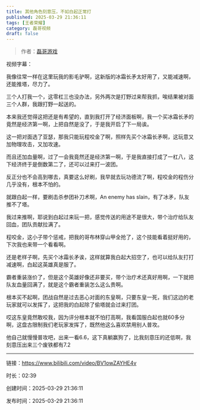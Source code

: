 ```yaml
---
title: 其他角色刻意压，不如白起正常打
published: 2025-03-29 21:36:11
tags: [王者荣耀]
category: 磊哥视频
draft: false
---
```



> 作者：[磊哥游戏](https://space.bilibili.com/268941858?spm_id_from=333.788.upinfo.head.click)

视频字幕：

我像往常一样在这里玩我的影毛驴啊，这新版的冰霜长矛太好用了，又能减速啊，还能推塔，尽力了。

三个人打我一个，这零杠三也没办法，另外两次是打野过来帮我抓，唉结果被对面三个人群，我跟打野一起送的。

本来我还觉得这把还是有希望的，直到我打开了经济面板啊，我一个买冰霜长矛的竟然是经济第一啊，上把自然是没了，于是我开启了下一局诶。

这一把对面选了亚瑟，那我只能玩程咬金了啊，照样先买个冰霜长矛啊，这玩意又加物理攻击，又加攻速。

而且还加血量啊，过了一会我竟然还是经济第一啊，于是我直接打成了一杠八，这下经济终于是倒数第二了，还可以过来打一波团。

反正分也不会高到哪去，真要这么好刷，我早就去玩功德流了啊，程咬金的程伤分几乎没有，根本不怕的。

就跟白起一样，要刷击杀参团补刀术啊，An enemy has slain，有了冰矛，队友推不了塔。

我过来推啊，耶说到白起过来玩一把，感觉传送的用途不是很大，带个治疗给队友回血，团队贡献拉满了。

程咬金，这小子带个惩戒，把我的哥布林穿山甲全抢了，这个技能看着挺好用的，下次我也来带一个看看啊。

还是老样子啊，先买个冰霜长矛诶，这样就算我白起大招空了，也可以给队友打打减速啊，白起这英雄真是服了。

霸者重装涨价了，但是这个英雄好像还非要买，带个治疗术还真好用啊，一下就把队友血量回满了，就是这个霸者重装怎么这么贵啊。

根本买不起啊，团战自然是过去恶心对面的东皇啊，只要东皇一死，我们这边的老玩家就可以发挥了，这把我的白起除了偷塔就会过来打团。

哎这东皇竟然敢咬我，因为评分根本就不怕打高啊，我看国服白起也就60多分啊，这盘古限制我们老玩家发挥了，既然他这么喜欢禁用别人普攻。

他自己就慢慢普攻吧，出来一看6.6，这下真躺赢狗了，比我刻意压的还低啊，我刻意压出来三个废铁都有7.2

---


链接：https://www.bilibili.com/video/BV1owZAYHE4v



时长：02:39

创建时间：2025-03-29 21:36:11

发布时间：2025-03-29 21:36:11
